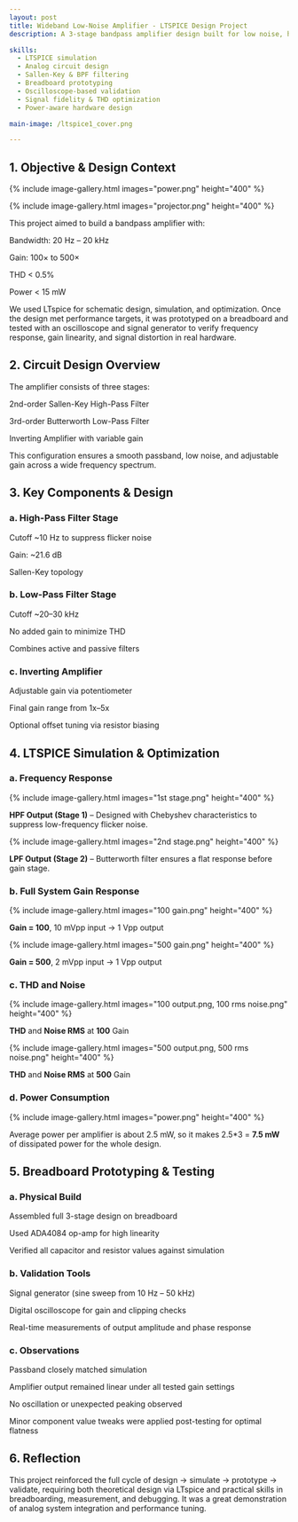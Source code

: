 ```yaml
---
layout: post
title: Wideband Low-Noise Amplifier - LTSPICE Design Project
description: A 3-stage bandpass amplifier design built for low noise, high fidelity, and wide bandwidth (20 Hz – 20 kHz). Designed and optimized in LTSPICE with detailed  physical performance validation against distortion, power, and gain criteria using breadboard prototype and bench tools.

skills:
  - LTSPICE simulation
  - Analog circuit design
  - Sallen-Key & BPF filtering
  - Breadboard prototyping
  - Oscilloscope-based validation
  - Signal fidelity & THD optimization
  - Power-aware hardware design

main-image: /ltspice1_cover.png

---
```


## 1. Objective & Design Context

{% include image-gallery.html images="power.png" height="400" %}

{% include image-gallery.html images="projector.png" height="400" %} 

This project aimed to build a bandpass amplifier with:

Bandwidth: 20 Hz – 20 kHz

Gain: 100× to 500×

THD < 0.5%

Power < 15 mW

We used LTspice for schematic design, simulation, and optimization. Once the design met performance targets, it was prototyped on a breadboard and tested with an oscilloscope and signal generator to verify frequency response, gain linearity, and signal distortion in real hardware.

## 2. Circuit Design Overview
The amplifier consists of three stages:

2nd-order Sallen-Key High-Pass Filter

3rd-order Butterworth Low-Pass Filter

Inverting Amplifier with variable gain

This configuration ensures a smooth passband, low noise, and adjustable gain across a wide frequency spectrum.

## 3. Key Components & Design
### **a. High-Pass Filter Stage**
Cutoff ~10 Hz to suppress flicker noise

Gain: ~21.6 dB

Sallen-Key topology

### **b. Low-Pass Filter Stage**
Cutoff ~20–30 kHz

No added gain to minimize THD

Combines active and passive filters

### **c. Inverting Amplifier**
Adjustable gain via potentiometer

Final gain range from 1x–5x

Optional offset tuning via resistor biasing

## 4. LTSPICE Simulation & Optimization
### **a. Frequency Response**

{% include image-gallery.html images="1st stage.png" height="400" %} 

**HPF Output (Stage 1)** – Designed with Chebyshev characteristics to suppress low-frequency flicker noise.

{% include image-gallery.html images="2nd stage.png" height="400" %}

**LPF Output (Stage 2)** – Butterworth filter ensures a flat response before gain stage.

### **b. Full System Gain Response**

{% include image-gallery.html images="100 gain.png" height="400" %} 

**Gain = 100**, 10 mVpp input → 1 Vpp output

{% include image-gallery.html images="500 gain.png" height="400" %}

**Gain = 500**, 2 mVpp input → 1 Vpp output

### **c. THD and Noise**

{% include image-gallery.html images="100 output.png, 100 rms noise.png" height="400" %}

**THD** and **Noise RMS** at **100** Gain

{% include image-gallery.html images="500 output.png, 500 rms noise.png" height="400" %}

**THD** and **Noise RMS** at **500** Gain

### **d. Power Consumption**

{% include image-gallery.html images="power.png" height="400" %}

Average power per amplifier is about 2.5 mW, so it makes 2.5*3 = **7.5 mW** of dissipated power for the whole design.

## 5. Breadboard Prototyping & Testing
### **a. Physical Build**
Assembled full 3-stage design on breadboard

Used ADA4084 op-amp for high linearity

Verified all capacitor and resistor values against simulation

### **b. Validation Tools**
Signal generator (sine sweep from 10 Hz – 50 kHz)

Digital oscilloscope for gain and clipping checks

Real-time measurements of output amplitude and phase response

### **c. Observations**
Passband closely matched simulation

Amplifier output remained linear under all tested gain settings

No oscillation or unexpected peaking observed

Minor component value tweaks were applied post-testing for optimal flatness

## 6. Reflection
This project reinforced the full cycle of design → simulate → prototype → validate, requiring both theoretical design via LTspice and practical skills in breadboarding, measurement, and debugging. It was a great demonstration of analog system integration and performance tuning.
